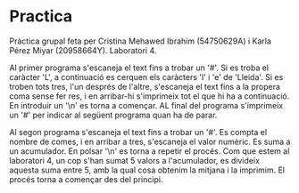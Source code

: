 # Practica
Pràctica grupal feta per Cristina Mehawed Ibrahim (54750629A) i Karla Pérez Miyar 
(20958664Y). Laboratori 4.

Al primer programa s'escaneja el text fins a trobar un '#'. Si es troba el caràcter 'L', 
a continuació es cerquen els caràcters 'l' i 'e' de 'Lleida'. Si es troben tots tres, 
l'un després de l'altre, s'escaneja el text fins a la propera coma sense fer res, i en 
arribar-hi s'imprimeix tot el que hi ha a continuació. En introduir un '\n' es torna a 
començar. AL final del programa s'imprimeix un '#' per indicar al següent programa quan 
ha de parar.

Al segon programa s'escaneja el text fins a trobar un '#'. Es compta el nombre de comes, i 
en arribar a tres, s'escaneja el valor numèric. Es suma a un acumulador. En polsar '\n'
es torna a repetir el procés. Com que estem al laboratori 4, un cop s'han sumat 5 valors 
a l'acumulador, es divideix aquesta suma entre 5, amb la qual cosa obtenim la mitjana i 
la imprimim. El procés torna a començar des del principi.

